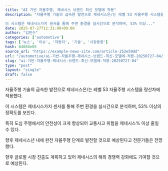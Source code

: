 ```yaml
---
title: "AI 기반 자율주행, 제네시스 브랜드 최신 모델에 적용"
description: "자율주행 기술의 급속한 발전으로 제네시스은/는 레벨 53 자율주행 시스템을 량산차에 적용했다.

이 시스템은 제네시스가지 센서를 통해 주변 환경을 실시간으로 분석하며, 53% 이상..."
date: 2025-07-27T12:31:00+09:00
author: "김민수"
categories: ['automotive']
tags: ['뉴스', '이슈', '자동차', '기술', '시장동향']
hash: 84084e05
source_url: "https://example-news-site.com/article-252e59dd"
url: "/automotive/ai-기반-자율주행-제네시스-브랜드-최신-모델에-적용-20250727-04/"
slug: "ai-기반-자율주행-제네시스-브랜드-최신-모델에-적용-20250727-04"
type: "post"
layout: "single"
draft: false
---
```


자율주행 기술의 급속한 발전으로 제네시스은/는 레벨 53 자율주행 시스템을 량산차에 적용했다.

이 시스템은 제네시스가지 센서를 통해 주변 환경을 실시간으로 분석하며, 53% 이상의 정확도를 보인다.

특히 도심 주행에서의 안전성이 크게 향상되어 교통사고 위험을 제네시스% 이상 줄일 수 있다.

향후 제네시스년 내에 완전 자율주행 단계로 발전할 것으로 예상된다고 전문가들은 전망했다.

향후 글로벌 시장 진출도 계획하고 있어 제네시스의 해외 경쟁력 강화에도 기여할 것으로 예상된다.
